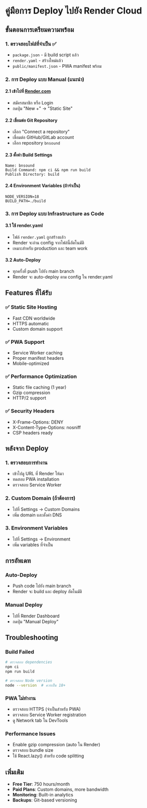 # คู่มือการ Deploy ไปยัง Render Cloud

## ขั้นตอนการเตรียมความพร้อม

### 1. ตรวจสอบไฟล์ที่จำเป็น ✅
- `package.json` - มี build script แล้ว
- `render.yaml` - สร้างใหม่แล้ว  
- `public/manifest.json` - PWA manifest พร้อม

### 2. การ Deploy แบบ Manual (แนะนำ)

#### 2.1 เข้าไปที่ [Render.com](https://render.com)
- สมัครสมาชิก หรือ Login
- กดปุ่ม "New +" → "Static Site"

#### 2.2 เชื่อมต่อ Git Repository
- เลือก "Connect a repository"
- เชื่อมต่อ GitHub/GitLab account
- เลือก repository `bnsound`

#### 2.3 ตั้งค่า Build Settings
```
Name: bnsound
Build Command: npm ci && npm run build
Publish Directory: build
```

#### 2.4 Environment Variables (ถ้าจำเป็น)
```
NODE_VERSION=18
BUILD_PATH=./build
```

### 3. การ Deploy แบบ Infrastructure as Code

#### 3.1 ใช้ render.yaml
- ไฟล์ `render.yaml` ถูกสร้างแล้ว
- Render จะอ่าน config จากไฟล์นี้อัตโนมัติ
- เหมาะสำหรับ production และ team work

#### 3.2 Auto-Deploy
- ทุกครั้งที่ push ไปยัง main branch
- Render จะ auto-deploy ตาม config ใน render.yaml

## Features ที่ได้รับ

### ✅ Static Site Hosting
- Fast CDN worldwide
- HTTPS automatic
- Custom domain support

### ✅ PWA Support  
- Service Worker caching
- Proper manifest headers
- Mobile-optimized

### ✅ Performance Optimization
- Static file caching (1 year)
- Gzip compression
- HTTP/2 support

### ✅ Security Headers
- X-Frame-Options: DENY
- X-Content-Type-Options: nosniff
- CSP headers ready

## หลังจาก Deploy

### 1. ตรวจสอบการทำงาน
- เข้าไปดู URL ที่ Render ให้มา
- ทดสอบ PWA installation
- ตรวจสอบ Service Worker

### 2. Custom Domain (ถ้าต้องการ)
- ไปที่ Settings → Custom Domains
- เพิ่ม domain และตั้งค่า DNS

### 3. Environment Variables
- ไปที่ Settings → Environment 
- เพิ่ม variables ที่จำเป็น

## การอัพเดท

### Auto-Deploy
- Push code ไปยัง main branch
- Render จะ build และ deploy อัตโนมัติ

### Manual Deploy
- ไปที่ Render Dashboard
- กดปุ่ม "Manual Deploy"

## Troubleshooting

### Build Failed
```bash
# ตรวจสอบ dependencies
npm ci
npm run build

# ตรวจสอบ Node version
node --version  # ควรเป็น 18+
```

### PWA ไม่ทำงาน
- ตรวจสอบ HTTPS (จำเป็นสำหรับ PWA)
- ตรวจสอบ Service Worker registration
- ดู Network tab ใน DevTools

### Performance Issues
- Enable gzip compression (auto ใน Render)
- ตรวจสอบ bundle size
- ใช้ React.lazy() สำหรับ code splitting

## เพิ่มเติม

- **Free Tier**: 750 hours/month
- **Paid Plans**: Custom domains, more bandwidth
- **Monitoring**: Built-in analytics
- **Backups**: Git-based versioning 